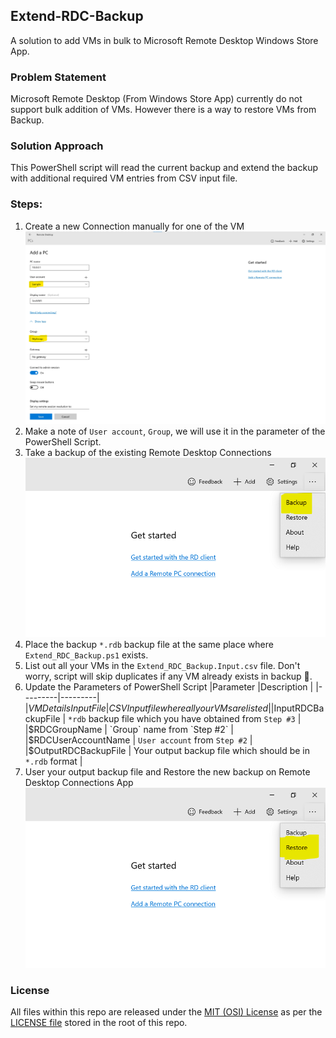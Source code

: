 ## Extend-RDC-Backup
A solution to add VMs in bulk to Microsoft Remote Desktop Windows Store App.

### Problem Statement
Microsoft Remote Desktop (From Windows Store App) currently do not support bulk addition of VMs. However there is a way to restore VMs from Backup.

### Solution Approach
This PowerShell script will read the current backup and extend the backup with additional required VM entries from CSV input file.

### Steps:
1. Create a new Connection manually for one of the VM
    ![Backup](Images/Screenshot01.png)
1. Make a note of `User account`, `Group`, we will use it in the parameter of the PowerShell Script.
1. Take a backup of the existing Remote Desktop Connections
    ![Add Connection](Images/Screenshot02.png)
1. Place the backup `*.rdb` backup file at the same place where `Extend_RDC_Backup.ps1` exists.
1. List out all your VMs in the `Extend_RDC_Backup.Input.csv` file. Don't worry, script will skip duplicates if any VM already exists in backup 🙂.
1. Update the Parameters of PowerShell Script
    |Parameter  |Description  |
    |---------|---------|
    |$VMDetailsInputFile | CSV Input file where all your VMs are listed |
    |$InputRDCBackupFile | `*rdb` backup file which you have obtained from `Step #3` |
    |$RDCGroupName | `Group` name from `Step #2` |
    |$RDCUserAccountName | `User account` from `Step #2` |
    |$OutputRDCBackupFile | Your output backup file which should be in `*.rdb` format |
1. User your output backup file and Restore the new backup on Remote Desktop Connections App
    ![Restore](Images/Screenshot03.png)

### License
All files within this repo are released under the [MIT (OSI) License]( https://en.wikipedia.org/wiki/MIT_License) as per the [LICENSE file](https://github.com/BipulRaman/Extend-RDC-Backup/blob/master/LICENSE) stored in the root of this repo.
